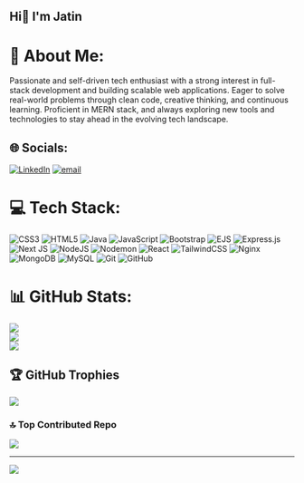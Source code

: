 ## Hi👋 I'm Jatin

<!--
**JatinTechPro/JatinTechPro** is a ✨ _special_ ✨ repository because its `README.md` (this file) appears on your GitHub profile.

Here are some ideas to get you started:
<!-- Proudly created with GPRM ( https://gprm.itsvg.in ) -->
# 💫 About Me:
Passionate and self-driven tech enthusiast with a strong interest in full-stack development  and building scalable web applications. Eager to solve real-world problems through clean code, creative thinking, and continuous learning. Proficient in MERN stack, and always exploring new tools and technologies to stay ahead in the evolving tech landscape.
## 🌐 Socials:
[![LinkedIn](https://img.shields.io/badge/LinkedIn-%230077B5.svg?logo=linkedin&logoColor=white)](https://linkedin.com/in/JATIN.) [![email](https://img.shields.io/badge/Email-D14836?logo=gmail&logoColor=white)](mailto:js2533163@gmail.com) 

# 💻 Tech Stack:
![CSS3](https://img.shields.io/badge/css3-%231572B6.svg?style=for-the-badge&logo=css3&logoColor=white) ![HTML5](https://img.shields.io/badge/html5-%23E34F26.svg?style=for-the-badge&logo=html5&logoColor=white) ![Java](https://img.shields.io/badge/java-%23ED8B00.svg?style=for-the-badge&logo=openjdk&logoColor=white) ![JavaScript](https://img.shields.io/badge/javascript-%23323330.svg?style=for-the-badge&logo=javascript&logoColor=%23F7DF1E) ![Bootstrap](https://img.shields.io/badge/bootstrap-%238511FA.svg?style=for-the-badge&logo=bootstrap&logoColor=white) ![EJS](https://img.shields.io/badge/ejs-%23B4CA65.svg?style=for-the-badge&logo=ejs&logoColor=black) ![Express.js](https://img.shields.io/badge/express.js-%23404d59.svg?style=for-the-badge&logo=express&logoColor=%2361DAFB) ![Next JS](https://img.shields.io/badge/Next-black?style=for-the-badge&logo=next.js&logoColor=white) ![NodeJS](https://img.shields.io/badge/node.js-6DA55F?style=for-the-badge&logo=node.js&logoColor=white) ![Nodemon](https://img.shields.io/badge/NODEMON-%23323330.svg?style=for-the-badge&logo=nodemon&logoColor=%BBDEAD) ![React](https://img.shields.io/badge/react-%2320232a.svg?style=for-the-badge&logo=react&logoColor=%2361DAFB) ![TailwindCSS](https://img.shields.io/badge/tailwindcss-%2338B2AC.svg?style=for-the-badge&logo=tailwind-css&logoColor=white) ![Nginx](https://img.shields.io/badge/nginx-%23009639.svg?style=for-the-badge&logo=nginx&logoColor=white) ![MongoDB](https://img.shields.io/badge/MongoDB-%234ea94b.svg?style=for-the-badge&logo=mongodb&logoColor=white) ![MySQL](https://img.shields.io/badge/mysql-4479A1.svg?style=for-the-badge&logo=mysql&logoColor=white) ![Git](https://img.shields.io/badge/git-%23F05033.svg?style=for-the-badge&logo=git&logoColor=white) ![GitHub](https://img.shields.io/badge/github-%23121011.svg?style=for-the-badge&logo=github&logoColor=white)
# 📊 GitHub Stats:
![](https://github-readme-stats.vercel.app/api?username=JatinTechPro&theme=dark&hide_border=false&include_all_commits=false&count_private=false)<br/>
![](https://nirzak-streak-stats.vercel.app/?user=JatinTechPro&theme=dark&hide_border=false)<br/>
![](https://github-readme-stats.vercel.app/api/top-langs/?username=JatinTechPro&theme=dark&hide_border=false&include_all_commits=false&count_private=false&layout=compact)

## 🏆 GitHub Trophies
![](https://github-profile-trophy.vercel.app/?username=JatinTechPro&theme=radical&no-frame=false&no-bg=true&margin-w=4)

### 🔝 Top Contributed Repo
![](https://github-contributor-stats.vercel.app/api?username=JatinTechPro&limit=5&theme=dark&combine_all_yearly_contributions=true)

---
[![](https://visitcount.itsvg.in/api?id=JatinTechPro&icon=0&color=0)](https://visitcount.itsvg.in)

<!-- Proudly created with GPRM ( https://gprm.itsvg.in ) -->
